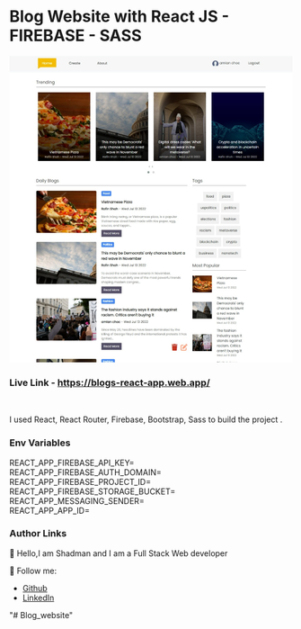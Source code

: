 # Blog Website with React JS - FIREBASE - SASS
    
<img src="ss.png"/>  

### Live Link - https://blogs-react-app.web.app/

<br/>

I used React, React Router, Firebase, Bootstrap, Sass to build the project  .
<br/>


### Env Variables<br/>
REACT_APP_FIREBASE_API_KEY=
<br/>
REACT_APP_FIREBASE_AUTH_DOMAIN=<br/>
REACT_APP_FIREBASE_PROJECT_ID=<br/>
REACT_APP_FIREBASE_STORAGE_BUCKET=<br/>
REACT_APP_MESSAGING_SENDER=<br/>
REACT_APP_APP_ID=<br/>

### Author Links  

👋 Hello,I am Shadman and I am a Full Stack Web developer  

🚀 Follow me:  


  - [Github](https://github.com/sakibshadman19)
  - [LinkedIn](https://www.linkedin.com/in/shadmansakib1/)

  


<!-- all link is here -->


"# Blog_website" 
